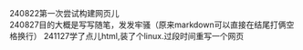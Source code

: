 240822第一次尝试构建网页儿  
240827目的大概是写写随笔，发发牢骚（原来markdown可以直接在结尾打俩空格换行）
241127学了点儿html,装了个linux.过段时间重写一个网页

